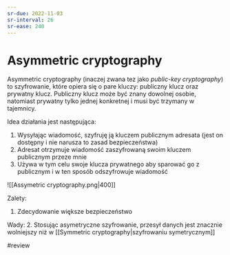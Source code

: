 ```yaml
---
sr-due: 2022-11-03
sr-interval: 26
sr-ease: 240
---
```


# Asymmetric cryptography
Asymmetric cryptography (inaczej zwana tez jako *public-key cryptography*) to szyfrowanie, które opiera się o pare kluczy: publiczny klucz oraz prywatny klucz. 
Publiczny klucz może być znany dowolnej osobie, natomiast prywatny tylko jednej konkretnej i musi być trzymany w tajemnicy.

Idea działania jest następująca:
1. Wysyłając wiadomość, szyfruję ją kluczem publicznym adresata (jest on dostępny i nie narusza to zasad bezpieczeństwa)
2. Adresat otrzymuje wiadomość zaszyfrowaną swoim kluczem publicznym przeze mnie
3. Używa w tym celu swoje klucza prywatnego aby sparować go z publicznym i w ten sposób odszyfrowuje wiadomość

![[Assymetric cryptography.png|400]]

Zalety:
1. Zdecydowanie większe bezpieczeństwo

Wady:
2. Stosując asymetryczne szyfrowanie, przesył danych jest znacznie wolniejszy niż w [[Symmetric cryptography|szyfrowaniu symetrycznym]]


#review